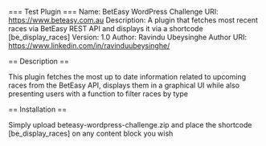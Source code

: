 === Test Plugin ===
Name: BetEasy WordPress Challenge
URI: https://www.beteasy.com.au
Description: A plugin that fetches most recent races via BetEasy REST API and displays it via a shortcode [be_display_races]
Version: 1.0
Author: Ravindu Ubeysinghe
Author URI: https://www.linkedin.com/in/ravinduubeysinghe/

== Description ==

This plugin fetches the most up to date information related to upcoming races from the BetEasy API, displays them in a graphical UI while also presenting users with a function to filter races by type

== Installation ==

Simply upload beteasy-wordpress-challenge.zip and place the shortcode [be_display_races] on any content block you wish
